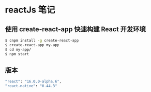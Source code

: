 # reactJs 笔记

## 使用 create-react-app 快速构建 React 开发环境
```sh
$ cnpm install -g create-react-app
$ create-react-app my-app
$ cd my-app/
$ npm start
```
## 版本
```sh
"react": "16.0.0-alpha.6",
"react-native": "0.44.3"
```